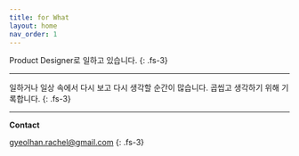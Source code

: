 ```yaml
---
title: for What
layout: home
nav_order: 1
---
```




Product Designer로 일하고 있습니다.
{: .fs-3} 

----

일하거나 일상 속에서 다시 보고 다시 생각할 순간이 많습니다.
곱씹고 생각하기 위해 기록합니다.
{: .fs-3} 

----

**Contact**

gyeolhan.rachel@gmail.com
{: .fs-3} 
